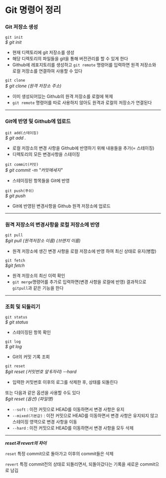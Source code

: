 # Git 명령어 정리

### Git 저장소 생성

`git init`  
_$ git init_

- 현재 디렉토리에 git 저장소를 생성
- 해당 디렉토리의 파일들을 git을 통해 버전관리를 할 수 있게 한다
- Github에 레포지토리를 생성하고 `git remote` 명령어를 입력하면 원격 저장소와 로컬 저장소를 연결하여 사용할 수 있다

`git clone`  
_$ git clone (원격 저장소 주소)_

- 이미 생성되어있는 Github의 원격 저장소를 로컬에 복제
- `git remote` 명령어를 따로 사용하지 않아도 원격과 로컬의 저장소가 연결된다

---

### Git에 반영 및 Github에 업로드

`git add(스테이징)`  
_$ git add ._

- 로컬 저장소의 변경 사항을 Github에 반영하기 위해 내용들을 추가(= 스테이징)
- 디렉토리의 모든 변경사항을 스테이징

`git commit(커밋)`  
_$ git commit -m "커밋메세지"_

- 스테이징된 항목들을 Git에 반영

`git push(푸쉬)`  
_$ git push_

- Git에 반영된 변경사항을 Github 원격 저장소에 업로드

---

### 원격 저장소의 변경사항을 로컬 저장소에 반영

`git pull`  
_$git pull (원격저장소 이름) (브랜치 이름)_

- 원격 저장소에 생긴 변경 사항을 로컬 저장소에 반영 하여 최신 상태로 유지(병합)

`git fetch`  
_$git fetch_

- 원격 저장소의 최신 이력 확인
- `git merge`명령어를 추가로 입력하면(변경 사항을 로컬에 반영) 결과적으로 `gitpull`과 같은 기능을 한다

---

### 조회 및 되돌리기

`git status`  
_$ git status_

- 스테이징된 항목 확인

`git log`  
_$ git log_

- Git의 커밋 기록 조회

`git reset`  
_$git reset (커밋번호 앞 6자리) --hard_

- 입력한 커밋번호 이후의 로그를 삭제한 후, 상태를 되돌린다

또는 다음과 같은 옵션을 사용할 수도 있다  
_$git reset (옵션) (파일명)_

- `--soft` : 이전 커밋으로 HEAD를 이동하면서 변경 사항은 유지
- `--mixed(기본값)` : 이전 커밋으로 HEAD를 이동하면서 변경 사항은 유지되지 않고 스테이징 영역으로 변경 사항을 이동
- `--hard` : 이전 커밋으로 HEAD를 이동하면서 변경 사항을 모두 삭제

---

**_reset과 revert의 차이_**

`reset` 특정 commit으로 돌아가고 이후의 commit들은 삭제

`revert` 특정 commit전의 상태로 되돌리면서, 되돌아갔다는 기록을 새로운 commit으로 남김
